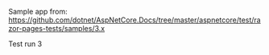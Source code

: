 Sample app from: https://github.com/dotnet/AspNetCore.Docs/tree/master/aspnetcore/test/razor-pages-tests/samples/3.x

Test run
3